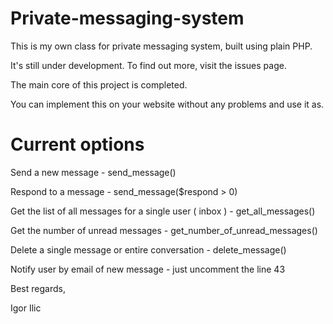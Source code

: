 Private-messaging-system
========================

This is my own class for private messaging system, built using plain PHP. 

It's still under development. To find out more, visit the issues page.

The main core of this project is completed. 

You can implement this on your website without any problems and use it as.

Current options
===============

Send a new message - send_message()

Respond to a message - send_message($respond > 0)

Get the list of all messages for a single user ( inbox ) - get_all_messages()

Get the number of unread messages - get_number_of_unread_messages()

Delete a single message or entire conversation - delete_message()

Notify user by email of new message - just uncomment the line 43


Best regards,

Igor Ilic
